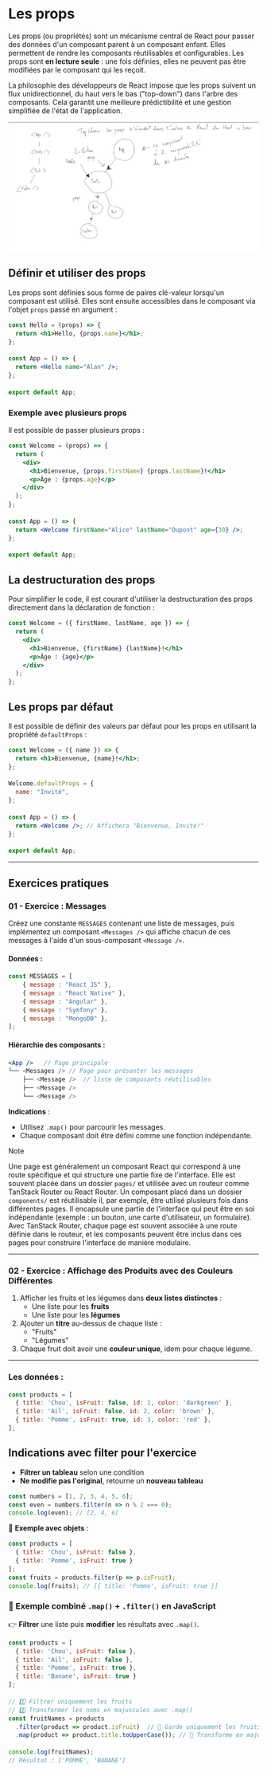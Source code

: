 # Les props

Les props (ou propriétés) sont un mécanisme central de React pour passer des données d'un composant parent à un composant enfant. Elles permettent de rendre les composants réutilisables et configurables. Les props sont **en lecture seule** : une fois définies, elles ne peuvent pas être modifiées par le composant qui les reçoit.

La philosophie des développeurs de React impose que les props suivent un flux unidirectionnel, du haut vers le bas ("top-down") dans l'arbre des composants. Cela garantit une meilleure prédictibilité et une gestion simplifiée de l'état de l'application.

![props top/down](./images/props.png)

## Définir et utiliser des props

Les props sont définies sous forme de paires clé-valeur lorsqu'un composant est utilisé. Elles sont ensuite accessibles dans le composant via l'objet `props` passé en argument :

```jsx
const Hello = (props) => {
  return <h1>Hello, {props.name}</h1>;
};

const App = () => {
  return <Hello name="Alan" />;
};

export default App;
```

### Exemple avec plusieurs props

Il est possible de passer plusieurs props :

```jsx
const Welcome = (props) => {
  return (
    <div>
      <h1>Bienvenue, {props.firstName} {props.lastName}!</h1>
      <p>Âge : {props.age}</p>
    </div>
  );
};

const App = () => {
  return <Welcome firstName="Alice" lastName="Dupont" age={30} />;
};

export default App;
```

## La destructuration des props

Pour simplifier le code, il est courant d'utiliser la destructuration des props directement dans la déclaration de fonction :

```jsx
const Welcome = ({ firstName, lastName, age }) => {
  return (
    <div>
      <h1>Bienvenue, {firstName} {lastName}!</h1>
      <p>Âge : {age}</p>
    </div>
  );
};
```

## Les props par défaut

Il est possible de définir des valeurs par défaut pour les props en utilisant la propriété `defaultProps` :

```jsx
const Welcome = ({ name }) => {
  return <h1>Bienvenue, {name}!</h1>;
};

Welcome.defaultProps = {
  name: "Invité",
};

const App = () => {
  return <Welcome />; // Affichera "Bienvenue, Invité!"
};

export default App;
```

---

## Exercices pratiques

### 01 - Exercice : Messages

Créez une constante `MESSAGES` contenant une liste de messages, puis implémentez un composant `<Messages />` qui affiche chacun de ces messages à l'aide d'un sous-composant `<Message />`.

#### Données :

```js
const MESSAGES = [
    { message : "React JS" },
    { message : "React Native" },
    { message : "Angular" },
    { message : "Symfony" },
    { message : "MongoDB" },
];
```

#### Hiérarchie des composants :

```jsx
<App />   // Page principale
└── <Messages /> // Page pour présenter les messages
    ├── <Message />  // liste de composants réutilisables 
    ├── <Message />
    └── <Message />
```

**Indications** :
- Utilisez `.map()` pour parcourir les messages.
- Chaque composant doit être défini comme une fonction indépendante.

>[!NOTE]
>Une page est généralement un composant React qui correspond à une route spécifique et qui structure une partie fixe de l'interface. Elle est souvent placée dans un dossier `pages/` et utilisée avec un routeur comme TanStack Router ou React Router.
Un composant placé dans un dossier `components/` est réutilisable il, par exemple, être utilisé plusieurs fois dans différentes pages. Il encapsule une partie de l'interface qui peut être en soi indépendante (exemple : un bouton, une carte d'utilisateur, un formulaire).
Avec TanStack Router, chaque page est souvent associée à une route définie dans le routeur, et les composants peuvent être inclus dans ces pages pour construire l'interface de manière modulaire. 


---

### **02 - Exercice : Affichage des Produits avec des Couleurs Différentes**  

1. Afficher les fruits et les légumes dans **deux listes distinctes** :  
   - Une liste pour les **fruits**  
   - Une liste pour les **légumes**  
2. Ajouter un **titre** au-dessus de chaque liste :  
   - "Fruits"  
   - "Légumes"  
3. Chaque fruit doit avoir une **couleur unique**, idem pour chaque légume.  

---

### **Les données :**  

```jsx
const products = [
  { title: 'Chou', isFruit: false, id: 1, color: 'darkgreen' },
  { title: 'Ail', isFruit: false, id: 2, color: 'brown' },
  { title: 'Pomme', isFruit: true, id: 3, color: 'red' },
];
```

## Indications avec filter pour l'exercice

- **Filtrer un tableau** selon une condition  
- **Ne modifie pas l'original**, retourne un **nouveau tableau**  

```js
const numbers = [1, 2, 3, 4, 5, 6];
const even = numbers.filter(n => n % 2 === 0);
console.log(even); // [2, 4, 6]
```

🔹 **Exemple avec objets** :  
```js
const products = [
  { title: 'Chou', isFruit: false },
  { title: 'Pomme', isFruit: true }
];
const fruits = products.filter(p => p.isFruit);
console.log(fruits); // [{ title: 'Pomme', isFruit: true }]
```

### **🌟 Exemple combiné `.map()` + `.filter()` en JavaScript**  

👉 **Filtrer** une liste puis **modifier** les résultats avec `.map()`.  

```js
const products = [
  { title: 'Chou', isFruit: false },
  { title: 'Ail', isFruit: false },
  { title: 'Pomme', isFruit: true },
  { title: 'Banane', isFruit: true }
];

// 1️⃣ Filtrer uniquement les fruits
// 2️⃣ Transformer les noms en majuscules avec .map()
const fruitNames = products
  .filter(product => product.isFruit)  // 🔹 Garde uniquement les fruits
  .map(product => product.title.toUpperCase()); // 🔹 Transforme en majuscules

console.log(fruitNames); 
// Résultat : ['POMME', 'BANANE']
```

